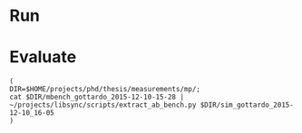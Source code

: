 # Run
# Evaluate

	(
	DIR=$HOME/projects/phd/thesis/measurements/mp/;
	cat $DIR/mbench_gottardo_2015-12-10-15-28 | ~/projects/libsync/scripts/extract_ab_bench.py $DIR/sim_gottardo_2015-12-10_16-05
	)
